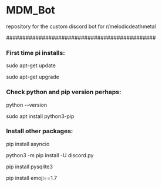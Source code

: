 # MDM_Bot
repository for the custom discord bot for r/melodicdeathmetal



##############################################

### First time pi installs:

  sudo apt-get update
  
  sudo apt-get upgrade

### Check python and pip version perhaps:

  python --version
  
  sudo apt install python3-pip

### Install other packages:

  pip install asyncio
  
  python3 -m pip install -U discord.py
  
  pip install pysqlite3
  
  pip install emoji==1.7
